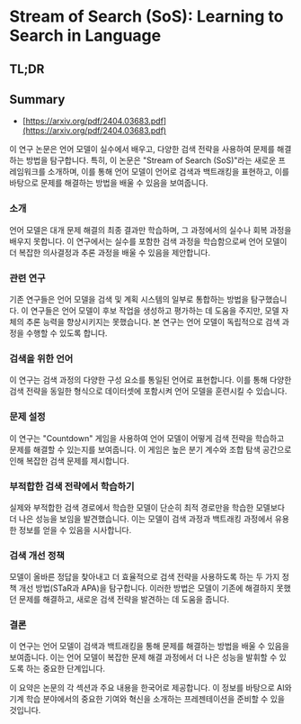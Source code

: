 # Stream of Search (SoS): Learning to Search in Language
## TL;DR
## Summary
- [https://arxiv.org/pdf/2404.03683.pdf](https://arxiv.org/pdf/2404.03683.pdf)

이 연구 논문은 언어 모델이 실수에서 배우고, 다양한 검색 전략을 사용하여 문제를 해결하는 방법을 탐구합니다. 특히, 이 논문은 "Stream of Search (SoS)"라는 새로운 프레임워크를 소개하며, 이를 통해 언어 모델이 언어로 검색과 백트래킹을 표현하고, 이를 바탕으로 문제를 해결하는 방법을 배울 수 있음을 보여줍니다.

### 소개
언어 모델은 대개 문제 해결의 최종 결과만 학습하며, 그 과정에서의 실수나 회복 과정을 배우지 못합니다. 이 연구에서는 실수를 포함한 검색 과정을 학습함으로써 언어 모델이 더 복잡한 의사결정과 추론 과정을 배울 수 있음을 제안합니다.

### 관련 연구
기존 연구들은 언어 모델을 검색 및 계획 시스템의 일부로 통합하는 방법을 탐구했습니다. 이 연구들은 언어 모델이 후보 작업을 생성하고 평가하는 데 도움을 주지만, 모델 자체의 추론 능력을 향상시키지는 못했습니다. 본 연구는 언어 모델이 독립적으로 검색 과정을 수행할 수 있도록 합니다.

### 검색을 위한 언어
이 연구는 검색 과정의 다양한 구성 요소를 통일된 언어로 표현합니다. 이를 통해 다양한 검색 전략을 동일한 형식으로 데이터셋에 포함시켜 언어 모델을 훈련시킬 수 있습니다.

### 문제 설정
이 연구는 "Countdown" 게임을 사용하여 언어 모델이 어떻게 검색 전략을 학습하고 문제를 해결할 수 있는지를 보여줍니다. 이 게임은 높은 분기 계수와 조합 탐색 공간으로 인해 복잡한 검색 문제를 제시합니다.

### 부적합한 검색 전략에서 학습하기
실제와 부적합한 검색 경로에서 학습한 모델이 단순히 최적 경로만을 학습한 모델보다 더 나은 성능을 보임을 발견했습니다. 이는 모델이 검색 과정과 백트래킹 과정에서 유용한 정보를 얻을 수 있음을 시사합니다.

### 검색 개선 정책
모델이 올바른 정답을 찾아내고 더 효율적으로 검색 전략을 사용하도록 하는 두 가지 정책 개선 방법(STaR과 APA)을 탐구합니다. 이러한 방법은 모델이 기존에 해결하지 못했던 문제를 해결하고, 새로운 검색 전략을 발견하는 데 도움을 줍니다.

### 결론
이 연구는 언어 모델이 검색과 백트래킹을 통해 문제를 해결하는 방법을 배울 수 있음을 보여줍니다. 이는 언어 모델이 복잡한 문제 해결 과정에서 더 나은 성능을 발휘할 수 있도록 하는 중요한 단계입니다.

이 요약은 논문의 각 섹션과 주요 내용을 한국어로 제공합니다. 이 정보를 바탕으로 AI와 기계 학습 분야에서의 중요한 기여와 혁신을 소개하는 프레젠테이션을 준비할 수 있을 것입니다.